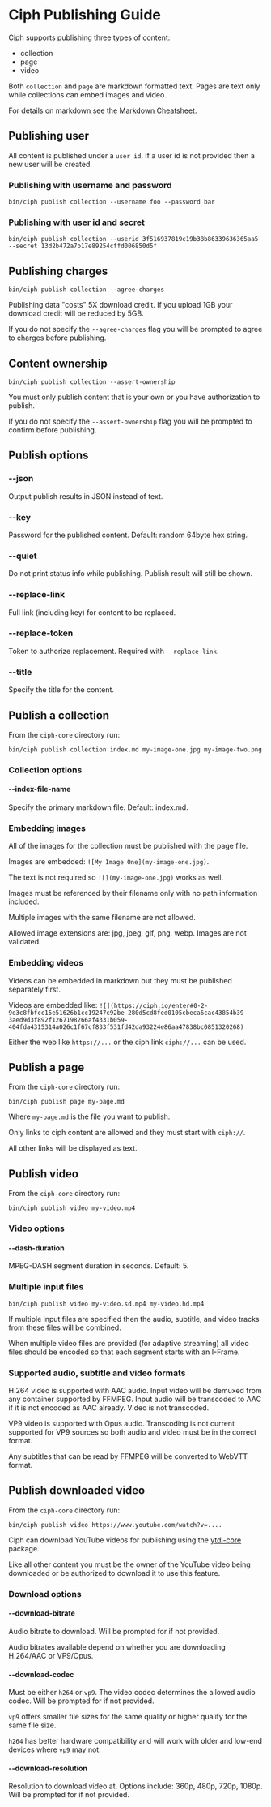 # Ciph Publishing Guide

Ciph supports publishing three types of content:

* collection
* page
* video

Both `collection` and `page` are markdown formatted text. Pages are text only
while collections can embed images and video.

For details on markdown see the [Markdown Cheatsheet].

[Markdown Cheatsheet]: https://github.com/adam-p/markdown-here/wiki/Markdown-Cheatsheet

## Publishing user

All content is published under a `user id`. If a user id is not provided then a
new user will be created.

### Publishing with username and password

    bin/ciph publish collection --username foo --password bar

### Publishing with user id and secret

    bin/ciph publish collection --userid 3f516937819c19b38b86339636365aa5 --secret 13d2b472a7b17e89254cffd006850d5f

## Publishing charges

    bin/ciph publish collection --agree-charges

Publishing data "costs" 5X download credit. If you upload 1GB your download
credit will be reduced by 5GB.

If you do not specify the `--agree-charges` flag you will be prompted to agree
to charges before publishing.

## Content ownership

    bin/ciph publish collection --assert-ownership

You must only publish content that is your own or you have authorization to
publish.

If you do not specify the `--assert-ownership` flag you will be prompted to
confirm before publishing.

## Publish options

### --json

Output publish results in JSON instead of text.

### --key

Password for the published content. Default: random 64byte hex string.

### --quiet

Do not print status info while publishing. Publish result will still be shown.

### --replace-link

Full link (including key) for content to be replaced.

### --replace-token

Token to authorize replacement. Required with `--replace-link`.

### --title

Specify the title for the content.

## Publish a collection

From the `ciph-core` directory run:

    bin/ciph publish collection index.md my-image-one.jpg my-image-two.png

### Collection options

#### --index-file-name

Specify the primary markdown file. Default: index.md.

### Embedding images

All of the images for the collection must be published with the page file.

Images are embedded: `![My Image One](my-image-one.jpg)`.

The text is not required so `![](my-image-one.jpg)` works as well.

Images must be referenced by their filename only with no path information
included.

Multiple images with the same filename are not allowed.

Allowed image extensions are: jpg, jpeg, gif, png, webp. Images are not
validated.

### Embedding videos

Videos can be embedded in markdown but they must be published separately first.

Videos are embedded like: `![](https://ciph.io/enter#0-2-9e3c8fbfcc15e51626b1cc19247c92be-280d5cd8fed0105cbeca6cac43854b39-3aed9d3f892f1267198266af4331b059-404fda4315314a026c1f67cf833f531fd42da93224e86aa47838bc0851320268)`

Either the web like `https://...` or the ciph link `ciph://...` can be used.

## Publish a page

From the `ciph-core` directory run:

    bin/ciph publish page my-page.md

Where `my-page.md` is the file you want to publish.

Only links to ciph content are allowed and they must start with `ciph://`.

All other links will be displayed as text.

## Publish video

From the `ciph-core` directory run:

    bin/ciph publish video my-video.mp4

### Video options

#### --dash-duration

MPEG-DASH segment duration in seconds. Default: 5.

### Multiple input files

    bin/ciph publish video my-video.sd.mp4 my-video.hd.mp4

If multiple input files are specified then the audio, subtitle, and video tracks
from these files will be combined.

When multiple video files are provided (for adaptive streaming) all video files
should be encoded so that each segment starts with an I-Frame.

### Supported audio, subtitle and video formats

H.264 video is supported with AAC audio. Input video will be demuxed from any
container supported by FFMPEG. Input audio will be transcoded to AAC if it is
not encoded as AAC already. Video is not transcoded.

VP9 video is supported with Opus audio. Transcoding is not current supported for
VP9 sources so both audio and video must be in the correct format.

Any subtitles that can be read by FFMPEG will be converted to WebVTT format.

## Publish downloaded video

From the `ciph-core` directory run:

    bin/ciph publish video https://www.youtube.com/watch?v=....

Ciph can download YouTube videos for publishing using the [ytdl-core] package.

Like all other content you must be the owner of the YouTube video being
downloaded or be authorized to download it to use this feature.

[ytdl-core]: https://www.npmjs.com/package/ytdl-core

### Download options

#### --download-bitrate

Audio bitrate to download. Will be prompted for if not provided.

Audio bitrates available depend on whether you are downloading H.264/AAC or
VP9/Opus.

#### --download-codec

Must be either `h264` or `vp9`. The video codec determines the allowed audio
codec. Will be prompted for if not provided.

`vp9` offers smaller file sizes for the same quality or higher quality for the
same file size.

`h264` has better hardware compatibility and will work with older and low-end
devices where `vp9` may not.

#### --download-resolution

Resolution to download video at. Options include: 360p, 480p, 720p, 1080p.
Will be prompted for if not provided.

